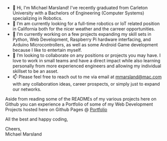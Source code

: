 - 👋 Hi, I'm Michael Marsland! I've recently graduated from Carleton University with a Bachelors of Engineering (Computer Systems) specializing in Robotics.
- 👀 I’m am currently looking for a full-time robotics or IoT related position in California both for the nicer weather and the carreer opportunities.
- 🌱 I’m currently working on a few projects expanding my skill sets in Python, Web Development, Raspberry Pi hardware interfacing, and Arduino Microcontrollers, as well as some Android Game development because I like to entertain myself.
- 💞️ I’m looking to collaborate on any positions or projects you may have. I love to work in small teams and have a direct impact while also learning personally from more experienced engineers and allowing my individual skillset to be an asset.
- 📫 Please feel free to reach out to me via email at mmarsland@mac.com with any collaboration ideas, career prospects, or simply just to expand our networks.

Aside from reading some of the READMEs of my various projects here on Github you can experience a Portfolio of some of my Web Development Projects hosted here on Github Pages @ [Portfolio]([https://mmarsland.github.io/Portfolio/])

All the best and happy coding,

Cheers,  
Michael Marsland

<!---
MMarsland/MMarsland is a ✨ special ✨ repository because its `README.md` (this file) appears on your GitHub profile.
You can click the Preview link to take a look at your changes.
--->
